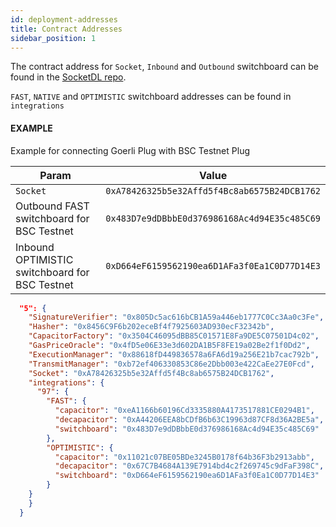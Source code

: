 ```yaml
---
id: deployment-addresses
title: Contract Addresses
sidebar_position: 1
---
```


The contract address for `Socket`, `Inbound` and `Outbound` switchboard can be found in the [SocketDL repo](https://github.com/SocketDotTech/socket-DL/blob/imli-prod/deployments/prod_addresses.json).

`FAST`, `NATIVE` and `OPTIMISTIC` switchboard addresses can be found in `integrations`

#### EXAMPLE

Example for connecting Goerli Plug with BSC Testnet Plug

| Param | Value |
| --- | --- |
| `Socket` | `0xA78426325b5e32Affd5f4Bc8ab6575B24DCB1762` |
| Outbound FAST switchboard for BSC Testnet | `0x483D7e9dDBbbE0d376986168Ac4d94E35c485C69` |
| Inbound OPTIMISTIC switchboard for BSC Testnet | `0xD664eF6159562190ea6D1AFa3f0Ea1C0D77D14E3` |

```json
  "5": {
    "SignatureVerifier": "0x805Dc5ac616bCB1A59a446eb1777C0Cc3Aa0c3Fe",
    "Hasher": "0x8456C9F6b202eceBf4f7925603AD930ecF32342b",
    "CapacitorFactory": "0x3504C46095dBB85C01571E8Fa9DE5C07501D4c02",
    "GasPriceOracle": "0x4fD5e06E33e3d602DA1B5F8FE19a02Be2f1f0Dd2",
    "ExecutionManager": "0x88618fD449836578a6FA6d19a256E21b7cac792b",
    "TransmitManager": "0xb72ef406330853C86e2Dbb003e422CaEe27E0Fcd",
    "Socket": "0xA78426325b5e32Affd5f4Bc8ab6575B24DCB1762",
    "integrations": {
      "97": {
        "FAST": {
          "capacitor": "0xeA1166b60196Cd3335880A4173517881CE0294B1",
          "decapacitor": "0xA44206EEA8bCDfB6b63C19963d87CF8d36A2BE5a",
          "switchboard": "0x483D7e9dDBbbE0d376986168Ac4d94E35c485C69"
        },
        "OPTIMISTIC": {
          "capacitor": "0x11021c07BE05BDe3245B0178f64b36F3b2913abb",
          "decapacitor": "0x67C7B4684A139E7914bd4c2f269745c9dFaF398C",
          "switchboard": "0xD664eF6159562190ea6D1AFa3f0Ea1C0D77D14E3"
        }
    }
    }
  }
```
